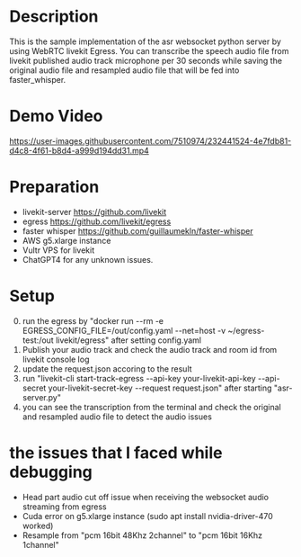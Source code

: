 # Description
This is the sample implementation of the asr websocket python server by using WebRTC livekit Egress. You can transcribe the speech audio file from livekit published audio track microphone per 30 seconds while saving the original audio file and resampled audio file that will be fed into faster_whisper. 

# Demo Video


https://user-images.githubusercontent.com/7510974/232441524-4e7fdb81-d4c8-4f61-b8d4-a999d194dd31.mp4



# Preparation 
- livekit-server https://github.com/livekit 
- egress https://github.com/livekit/egress
- faster whisper https://github.com/guillaumekln/faster-whisper
- AWS g5.xlarge instance
- Vultr VPS for livekit 
- ChatGPT4 for any unknown issues. 

# Setup  
0. run the egress by "docker run --rm -e EGRESS_CONFIG_FILE=/out/config.yaml --net=host -v ~/egress-test:/out livekit/egress" after setting config.yaml
1. Publish your audio track and check the audio track and room id from livekit console log
2. update the request.json accoring to the result
3. run "livekit-cli start-track-egress --api-key your-livekit-api-key --api-secret your-livekit-secret-key --request request.json" after starting "asr-server.py"
4. you can see the transcription from the terminal and check the original and resampled audio file to detect the audio issues 

# the issues that I faced while debugging 
- Head part audio cut off issue when receiving the websocket audio streaming from egress 
- Cuda error on g5.xlarge instance (sudo apt install nvidia-driver-470 worked)
- Resample from "pcm 16bit 48Khz 2channel" to "pcm 16bit 16Khz 1channel"
